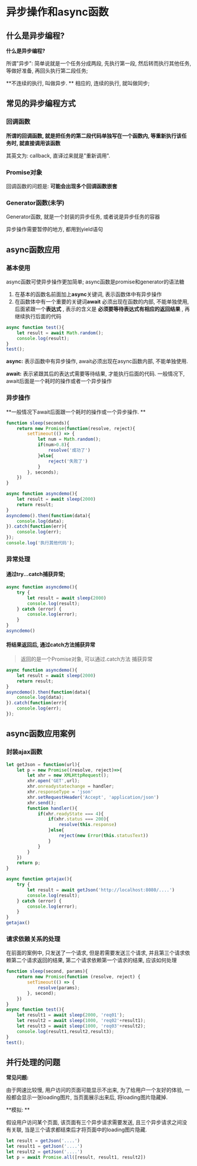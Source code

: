 # 异步操作和async函数

## 什么是异步编程?

**什么是异步编程?**

所谓"异步": 简单说就是一个任务分成两段, 先执行第一段, 然后转而执行其他任务, 等做好准备, 再回头执行第二段任务; 

**不连续的执行, 叫做异步. ** 相应的, 连续的执行, 就叫做同步; 



## 常见的异步编程方式

### 回调函数

**所谓的回调函数, 就是把任务的第二段代码单独写在一个函数内, 等重新执行该任务时, 就直接调用该函数**

其英文为: callback, 直译过来就是"重新调用". 

### Promise对象

回调函数的问题是: **可能会出现多个回调函数嵌套**

### Generator函数(未学)

Generator函数, 就是一个封装的异步任务, 或者说是异步任务的容器

异步操作需要暂停的地方, 都用到yield语句



## async函数应用

### 基本使用

async函数可使异步操作更加简单; async函数是promise和generator的语法糖

1. 在基本的函数名前面加上**async**关键词, 表示函数体中有异步操作
2. 在函数体中有一个重要的关键词**await** 必须出现在函数的内部, 不能单独使用, 后面紧跟一个**表达式** , 表示的含义是 **必须要等待表达式有相应的返回结果** , 再继续执行后面的代码

```js
async function test(){
    let result = await Math.random();
    console.log(result);
}
test();
```

**async:** 表示函数中有异步操作, await必须出现在async函数内部, 不能单独使用. 

**await:** 表示紧跟其后的表达式需要等待结果, 才能执行后面的代码. 一般情况下, await后面是一个耗时的操作或者一个异步操作

### 异步操作

**一般情况下await后面跟一个耗时的操作或一个异步操作. **

```js
function sleep(seconds){
    return new Promise(function(resolve, reject){
        setTimeout(() => {
            let num = Math.random();
            if(num>0.8){
                resolve('成功了')
            }else{
                reject('失败了')
            }
        }, seconds);
    })
}

async function asyncdemo(){
    let result = await sleep(2000)
    return result;
}
asyncdemo().then(function(data){
    console.log(data);
}).catch(function(err){
    console.log(err);
});
console.log('执行其他代码');
```



### 异常处理

#### 通过try...catch捕获异常;

```js
async function asyncdemo(){
    try {
        let result = await sleep(2000)
        console.log(result);
    } catch (error) {
        console.log(error);
    }
}
asyncdemo()
```

#### 将结果返回后, 通过catch方法捕获异常

> 返回的是一个Promise对象, 可以通过.catch方法 捕获异常

```js
async function asyncdemo(){
    let result = await sleep(2000)
    return result;
}
asyncdemo().then(function(data){
    console.log(data);
}).catch(function(err){
    console.log(err);
});
```

## async函数应用案例

### 封装ajax函数

```js
let getJson = function(url){
    let p = new Promise((resolve, reject)=>{
        let xhr = new XMLHttpRequest();
        xhr.open('GET',url);
        xhr.onreadystatechange = handler;
        xhr.responseType = 'json'
        xhr.setRequestHeader('Accept', 'application/json')
        xhr.send();
        function handler(){
            if(xhr.readyState === 4){
                if(xhr.status === 200){
                    resolve(this.response)
                }else{
                    reject(new Error(this.statusText))
                }
            }
        }
    })  
    return p;
}

async function getajax(){
    try {
        let result = await getJson('http://localhost:8080/....')
        console.log(result);
    } catch (error) {
        console.log(error);
    }
}
getajax()
```



### 请求依赖关系的处理

在前面的案例中, 只发送了一个请求, 但是若需要发送三个请求, 并且第三个请求依赖第二个请求返回的结果, 第二个请求依赖第一个请求的结果, 应该如何处理

```js
function sleep(second, params){
    return new Promise(function (resolve, reject) {
        setTimeout(() => {
            resolve(params);
        }, second);
    })
}
async function test(){
    let result1 = await sleep(2000, 'req01');
    let result2 = await sleep(1000, 'req02'+result1);
    let result3 = await sleep(1000, 'req03'+result2);
    console.log(result1,result2,result3);
}
test();
```

## 并行处理的问题

**常见问题:**

由于网速比较慢, 用户访问的页面可能显示不出来, 为了给用户一个友好的体验, 一般都会显示一张loading图片, 当页面展示出来后, 将loading图片隐藏掉. 

**模拟: **

假设用户访问某个页面, 该页面有三个异步请求需要发送, 且三个异步请求之间没有关联, 当是三个请求都结束后才将页面中的loading图片隐藏. 

```js
let result = getJson('....')
let result1 = getJson('....')
let result2 = getJson('....')
let p = await Promise.all([result, result1, result2])
```


